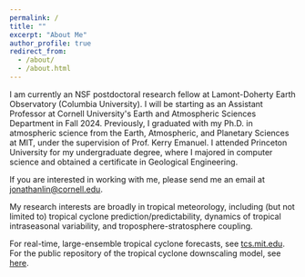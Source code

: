 ```yaml
---
permalink: /
title: ""
excerpt: "About Me"
author_profile: true
redirect_from: 
  - /about/
  - /about.html
---
```


I am currently an NSF postdoctoral research fellow at Lamont-Doherty Earth Observatory (Columbia University). I will be starting as an Assistant Professor at Cornell University's Earth and Atmospheric Sciences Department in Fall 2024. Previously, I graduated with my Ph.D. in atmospheric science from the Earth, Atmospheric, and Planetary Sciences at MIT, under the supervision of Prof. Kerry Emanuel. I attended Princeton University for my undergraduate degree, where I majored in computer science and obtained a certificate in Geological Engineering.

If you are interested in working with me, please send me an email at [jonathanlin@cornell.edu](mailto:jonathanlin@cornell.edu).

My research interests are broadly in tropical meteorology, including (but not limited to) tropical cyclone prediction/predictability, dynamics of tropical intraseasonal variability, and troposphere-stratosphere coupling.

For real-time, large-ensemble tropical cyclone forecasts, see [tcs.mit.edu](http://tcs.mit.edu).
For the public repository of the tropical cyclone downscaling model, see [here](https://github.com/linjonathan/tropical_cyclone_risk).